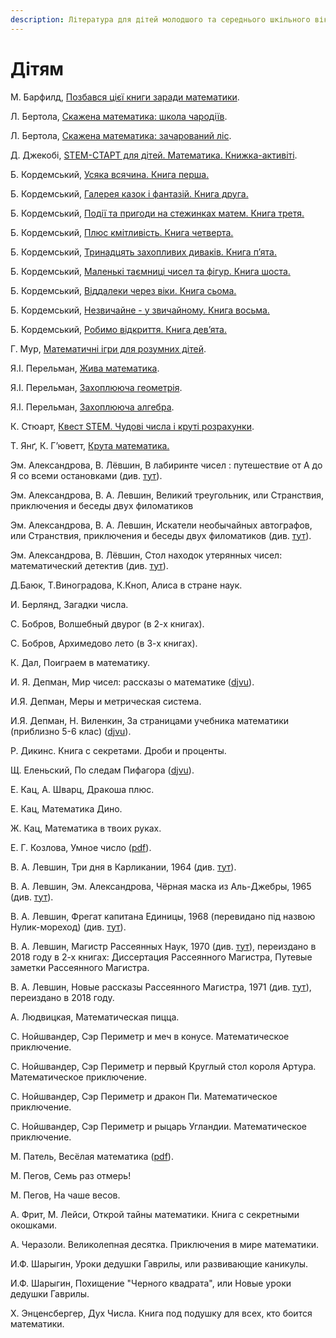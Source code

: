 ```yaml
---
description: Література для дітей молодшого та середнього шкільного віку
---
```


# Дітям

М. Барфилд, [Позбався цієї книги заради математики](https://bookclub.ua/catalog/books/learning/pozbavsya-ciieyi-knigi-zaradi-matematiki).

Л. Бертола, [Скажена математика: школа чародіїв](https://bookclub.ua/catalog/books/childbooks_7_12_years/skajena-matematika-shkola-charodiyiv).

Л. Бертола, [Скажена математика: зачарований ліс](https://bookclub.ua/catalog/books/childbooks_7_12_years/skajena-matematika-zacharovaniy-lis).

Д. Джекобі, [STEM-СТАРТ для дітей. Математика. Книжка-активіті](https://www.ranok.com.ua/ru/info-stemstart-dlya-ditej-matematika-knizhkaaktiviti-27487.html). 

Б. Кордемський, [Усяка всячина. Книга перша.](https://bohdan-books.com/catalog/book/103853/)

Б. Кордемський, [Галерея казок і фантазій. Книга друга.](https://bohdan-books.com/catalog/book/99318/)

Б. Кордемський, [Події та пригоди на стежинках матем. Книга третя.](https://bohdan-books.com/catalog/book/103025/)

Б. Кордемський, [Плюс кмітливість. Книга четверта.](https://bohdan-books.com/catalog/book/103002/)

Б. Кордемський, [Тринадцять захопливих диваків. Книга п’ята.](https://bohdan-books.com/catalog/book/103562/)

Б. Кордемський, [Маленькі таємниці чисел та фігур. Книга шоста.](https://bohdan-books.com/catalog/book/102353/)

Б. Кордемський, [Віддалеки через віки. Книга сьома.](https://bohdan-books.com/catalog/book/99204/)

Б. Кордемський, [Незвичайне - у звичайному. Книга восьма.](https://bohdan-books.com/catalog/book/102722/)

Б. Кордемський, [Робимо відкриття. Книга дев’ята.](https://bohdan-books.com/catalog/book/103227/)

Г. Мур, [Математичні ігри для розумних дітей](https://bookclub.ua/catalog/books/childbooks_7_12_years/matematichni-igri-dlya-rozumnih-ditey).

Я.І. Перельман, [Жива математика](https://bohdan-books.com/catalog/book/130766/).

Я.І. Перельман, [Захоплююча геометрія](https://bohdan-books.com/catalog/book/101856/).

Я.І. Перельман, [Захоплююча алгебра](https://bohdan-books.com/catalog/book/101854/).

К. Стюарт, [Квест STEM. Чудові числа і круті розрахунки](https://shop.talantbooks.com.ua/uk/catalog-ukr/navchaln-posbniki/kvest-stem/matematyka-chudovi-chysla-kruti-rozrahunky/). 

Т. Янґ, К. Г’юветт, [Крута математика.](https://mybookshelf.com.ua/kruta-matematika-trejsi-yan-i-kejti-gyuvett/p2073)



Эм. Александрова, В. Лёвшин, В лабиринте чисел : путешествие от А до Я со всеми остановками \(див. [тут](https://royallib.com/book/aleksandrova_emiliya/v_labirinte_chisel.html)\).

Эм. Александрова, В. А. Левшин, Великий треугольник, или Странствия, приключения и беседы двух филоматиков

Эм. Александрова, В. А. Левшин, Искатели необычайных автографов, или Странствия, приключения и беседы двух филоматиков \(див. [тут](https://bookscafe.net/book/iskateli_neobychaynyh_avtografov-153513.html)\).

Эм. Александрова, В. Лёвшин, Стол находок утерянных чисел: математический детектив \(див. [тут](https://bookscafe.net/book/aleksandrova_emiliya-stol_nahodok_uteryannyh_chisel-163665.html)\).

Д.Баюк, Т.Виноградова, К.Кноп, Алиса в стране наук.

И. Берлянд, Загадки числа.

С. Бобров, Волшебный двурог \(в 2-х книгах\).

С. Бобров, Архимедово лето \(в 3-х книгах\).

К. Дал, Поиграем в математику.

И. Я. Депман, Мир чисел: рассказы о математике \([djvu](http://pyrkov-professor.ru/Portals/0/Mediateka/School/depman_i_ya_rasskazy_o_matematike.djvu)\).

И.Я. Депман, Меры и метрическая система.

И.Я. Депман, Н. Виленкин, За страницами учебника математики \(приблизно 5-6 клас\) \([djvu](https://1lib.eu/dl/2847279/97dbaa)\).

Р. Дикинс. Книга с секретами. Дроби и проценты.

Щ. Еленьский, По следам Пифагора \([djvu](https://sheba.spb.ru/s/knigi/pifagor-zanimat-1961.djvu)\).

Е. Кац, А. Шварц, Дракоша плюс.

Е. Кац, Математика Дино.

Ж. Кац, Математика в твоих руках.

Е. Г. Козлова, Умное число \([pdf](https://math.ru/lib/files/pdf/Umnoe_chislo.pdf)\).

В. А. Левшин, Три дня в Карликании, 1964 \(див. [тут](https://royallib.com/book/levshin_vladimir/tri_dnya_v_karlikanii.html)\).

В. А. Левшин, Эм. Александрова, Чёрная маска из Аль-Джебры, 1965 \(див. [тут](https://royallib.com/book/levshin_vladimir/chernaya_maska_iz_al_dgebri.html)\).

В. А. Левшин, Фрегат капитана Единицы, 1968 \(перевидано під назвою Нулик-мореход\) \(див. [тут](https://royallib.com/book/levshin_vladimir/fregat_kapitana_edinitsi.html)\).

В. А. Левшин, Магистр Рассеянных Наук, 1970  \(див. [тут](https://royallib.com/book/levshin_vladimir/magistr_rasseyannih_nauk.html)\), переиздано в 2018 году в 2-х книгах: Диссертация Рассеянного Магистра, Путевые заметки Рассеянного Магистра.

В. А. Левшин, Новые рассказы Рассеянного Магистра, 1971 \(див. [тут](https://royallib.com/book/levshin_vladimir/novie_rasskazi_rasseyannogo_magistra.html)\), переиздано в 2018 году.

А. Людвицкая, Математическая пицца.

С. Нойшвандер, Сэр Периметр и меч в конусе.  Математическое приключение.

С. Нойшвандер, Сэр Периметр и первый Круглый стол короля Артура. Математическое приключение.

С. Нойшвандер, Сэр Периметр и дракон Пи.  Математическое приключение.

С. Нойшвандер, Сэр Периметр и рыцарь Угландии.  Математическое приключение.

М. Патель, Весёлая математика \([pdf](https://yadi.sk/i/WBEKefjxuq5mz)\).

М. Пегов, Семь раз отмерь!

М. Пегов, На чаше весов.

А. Фрит, М. Лейси, Открой тайны математики. Книга с секретными окошками.

А. Черазоли. Великолепная десятка. Приключения в мире математики.

И.Ф. Шарыгин, Уроки дедушки Гаврилы, или развивающие каникулы.

И.Ф. Шарыгин, Похищение "Черного квадрата", или Новые уроки дедушки Гаврилы.

Х. Энценсбергер, Дух Числа. Книга под подушку для всех, кто боится математики.

